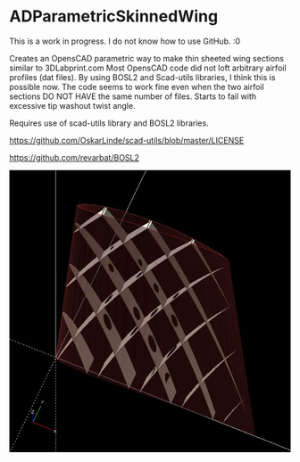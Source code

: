 # ADParametricSkinnedWing

This is a work in progress. I do not know how to use GitHub. :0

Creates an OpensCAD parametric way to make thin sheeted wing sections similar to 3DLabprint.com   Most OpensCAD code did not loft arbitrary airfoil profiles (dat files).  By using BOSL2 and Scad-utils libraries, I think this is possible now.  The code seems to work fine even when the two airfoil sections DO NOT HAVE the same number of files. Starts to fail with excessive tip washout twist angle.

Requires use of scad-utils library and BOSL2 libraries.

https://github.com/OskarLinde/scad-utils/blob/master/LICENSE

https://github.com/revarbat/BOSL2

![Image of sample wing from code](https://raw.githubusercontent.com/memsfactory/ADParametricSkinnedWing/master/Clipboard01.jpg)
